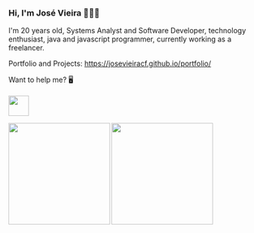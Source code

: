 ### Hi, I'm José Vieira 👋👨‍💻

I'm 20 years old, Systems Analyst and Software Developer, technology enthusiast, java and javascript programmer, currently working as a freelancer.

Portfolio and Projects: https://josevieiracf.github.io/portfolio/


Want to help me? 🖥
<br>
<br>
<a target="_blank" href="https://donorbox.org/a-pc-to-code"><img src="https://d1iczxrky3cnb2.cloudfront.net/button-medium-blue.png" height="40"/></a>


   <a href="https://github.com/JoseVieiraCF?tab=repositories">
     <img align='left' src="https://github-readme-stats.vercel.app/api/top-langs/?username=JoseVieiraCF&layout=compact&theme=radical&title_color=2ED3EA" height="200"/>
   </a>
   
<img height="200" src="https://github-readme-stats.vercel.app/api?username=JoseVieiraCF&theme=radical&title_color=2ED3EA&show_icons=true " />




